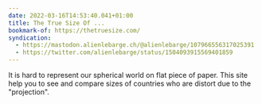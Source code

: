```yaml
---
date: 2022-03-16T14:53:40.041+01:00
title: The True Size Of ...
bookmark-of: https://thetruesize.com/
syndication:
  - https://mastodon.alienlebarge.ch/@alienlebarge/107966556317025391
  - https://twitter.com/alienlebarge/status/1504093915569401859
---
```

It is hard to represent our spherical world on flat piece of paper. 
This site help you to see and compare sizes of countries who are distort due to the "projection".
